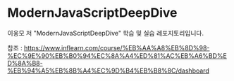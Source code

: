 # ModernJavaScriptDeepDive
이웅모 저 "ModernJavaScriptDeepDive" 학습 및 실습 레포지토리입니다.

참조 : https://www.inflearn.com/course/%EB%AA%A8%EB%8D%98-%EC%9E%90%EB%B0%94%EC%8A%A4%ED%81%AC%EB%A6%BD%ED%8A%B8-%EB%94%A5%EB%8B%A4%EC%9D%B4%EB%B8%8C/dashboard
